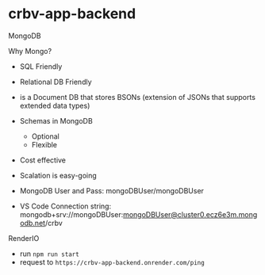 # crbv-app-backend

MongoDB

Why Mongo?
- SQL Friendly
- Relational DB Friendly
- is a Document DB that stores BSONs (extension of JSONs that supports extended data types)
- Schemas in MongoDB
  - Optional
  - Flexible
- Cost effective
- Scalation is easy-going

- MongoDB User and Pass: mongoDBUser/mongoDBUser
- VS Code Connection string: mongodb+srv://mongoDBUser:mongoDBUser@cluster0.ecz6e3m.mongodb.net/crbv

RenderIO
- run ```npm run start```
- request to ```https://crbv-app-backend.onrender.com/ping```